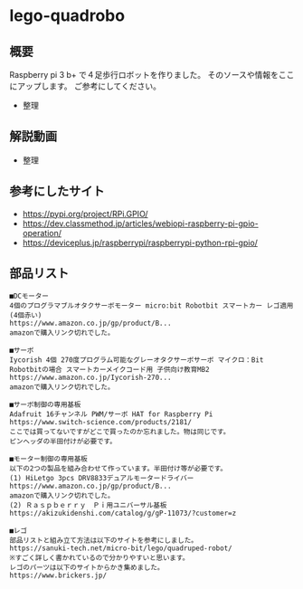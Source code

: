 # lego-quadrobo

## 概要
Raspberry pi 3 b+ で４足歩行ロボットを作りました。
そのソースや情報をここにアップします。
ご参考にしてください。
- 整理

## 解説動画
- 整理

## 参考にしたサイト
- https://pypi.org/project/RPi.GPIO/
- https://dev.classmethod.jp/articles/webiopi-raspberry-pi-gpio-operation/
- https://deviceplus.jp/raspberrypi/raspberrypi-python-rpi-gpio/

## 部品リスト
```
■DCモーター
4個のプログラマブルオタクサーボモーター micro:bit Robotbit スマートカー レゴ適用 (4個赤い)
https://www.amazon.co.jp/gp/product/B...
amazonで購入リンク切れでした。

■サーボ
Iycorish 4個 270度プログラム可能なグレーオタクサーボサーボ マイクロ：Bit Robotbitの場合 スマートカーメイクコード用 子供向け教育MB2
https://www.amazon.co.jp/Iycorish-270...
amazonで購入リンク切れでした。

■サーボ制御の専用基板
Adafruit 16チャンネル PWM/サーボ HAT for Raspberry Pi
https://www.switch-science.com/products/2181/
ここでは買ってないですがどこで買ったのか忘れました。物は同じです。
ピンヘッダの半田付けが必要です。

■モーター制御の専用基板
以下の2つの製品を組み合わせて作っています。半田付け等が必要です。
(1) HiLetgo 3pcs DRV8833デュアルモータードライバー
https://www.amazon.co.jp/gp/product/B...
amazonで購入リンク切れでした。
(2) Ｒａｓｐｂｅｒｒｙ　Ｐｉ用ユニバーサル基板
https://akizukidenshi.com/catalog/g/gP-11073/?customer=z

■レゴ
部品リストと組み立て方法は以下のサイトを参考にしました。
https://sanuki-tech.net/micro-bit/lego/quadruped-robot/
※すごく詳しく書かれているので分かりやすいと思います。
レゴのパーツは以下のサイトからかき集めました。
https://www.brickers.jp/
```
